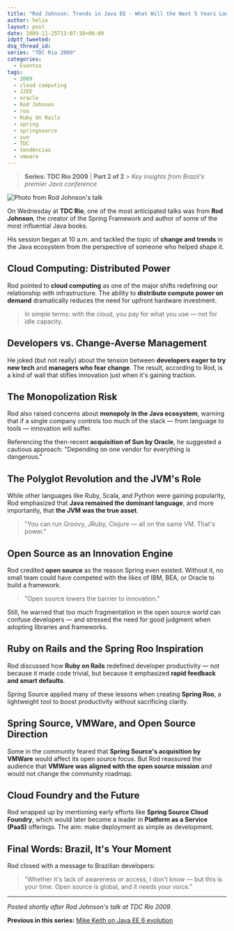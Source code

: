 ```yaml
---
title: "Rod Johnson: Trends in Java EE - What Will the Next 5 Years Look Like?"
author: helio
layout: post
date: 2009-11-25T13:07:38+00:00
idptt_tweeted:
dsq_thread_id:
series: "TDC Rio 2009"
categories:
  - Eventos
tags:
  - 2009
  - cloud computing
  - J2EE
  - oracle
  - Rod Johnson
  - roo
  - Ruby On Rails
  - spring
  - springsource
  - sun
  - TDC
  - tendências
  - vmware
---
```


> **Series: TDC Rio 2009** | **Part 2 of 2** > _Key insights from Brazil's premier Java conference_

![Photo from Rod Johnson's talk](/uploads/2009/11/dsc00655.jpg)

On Wednesday at **TDC Rio**, one of the most anticipated talks was from **Rod Johnson**, the creator of the Spring Framework and author of some of the most influential Java books.

His session began at 10 a.m. and tackled the topic of **change and trends** in the Java ecosystem from the perspective of someone who helped shape it.

## Cloud Computing: Distributed Power

Rod pointed to **cloud computing** as one of the major shifts redefining our relationship with infrastructure. The ability to **distribute compute power on demand** dramatically reduces the need for upfront hardware investment.

> In simple terms: with the cloud, you pay for what you use — not for idle capacity.

## Developers vs. Change-Averse Management

He joked (but not really) about the tension between **developers eager to try new tech** and **managers who fear change**. The result, according to Rod, is a kind of wall that stifles innovation just when it's gaining traction.

## The Monopolization Risk

Rod also raised concerns about **monopoly in the Java ecosystem**, warning that if a single company controls too much of the stack — from language to tools — innovation will suffer.

Referencing the then-recent **acquisition of Sun by Oracle**, he suggested a cautious approach: "Depending on one vendor for everything is dangerous."

## The Polyglot Revolution and the JVM's Role

While other languages like Ruby, Scala, and Python were gaining popularity, Rod emphasized that **Java remained the dominant language**, and more importantly, that **the JVM was the true asset**.

> "You can run Groovy, JRuby, Clojure — all on the same VM. That's power."

## Open Source as an Innovation Engine

Rod credited **open source** as the reason Spring even existed. Without it, no small team could have competed with the likes of IBM, BEA, or Oracle to build a framework.

> "Open source lowers the barrier to innovation."

Still, he warned that too much fragmentation in the open source world can confuse developers — and stressed the need for good judgment when adopting libraries and frameworks.

## Ruby on Rails and the Spring Roo Inspiration

Rod discussed how **Ruby on Rails** redefined developer productivity — not because it made code trivial, but because it emphasized **rapid feedback and smart defaults**.

Spring Source applied many of these lessons when creating **Spring Roo**, a lightweight tool to boost productivity without sacrificing clarity.

## Spring Source, VMWare, and Open Source Direction

Some in the community feared that **Spring Source's acquisition by VMWare** would affect its open source focus. But Rod reassured the audience that **VMWare was aligned with the open source mission** and would not change the community roadmap.

## Cloud Foundry and the Future

Rod wrapped up by mentioning early efforts like **Spring Source Cloud Foundry**, which would later become a leader in **Platform as a Service (PaaS)** offerings. The aim: make deployment as simple as development.

## Final Words: Brazil, It's Your Moment

Rod closed with a message to Brazilian developers:

> "Whether it's lack of awareness or access, I don't know — but this is your time. Open source is global, and it needs your voice."

---

_Posted shortly after Rod Johnson's talk at TDC Rio 2009._

**Previous in this series:** [Mike Keith on Java EE 6 evolution](/posts/2009-11-20-mike-keith-java-ee-6-uma-grande-evolucao/)
